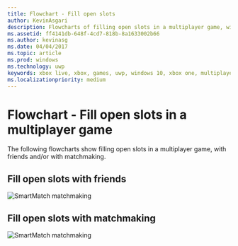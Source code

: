```yaml
---
title: Flowchart - Fill open slots
author: KevinAsgari
description: Flowcharts of filling open slots in a multiplayer game, with friends and/or with matchmaking.
ms.assetid: ff4141db-648f-4cd7-818b-8a1633002b66
ms.author: kevinasg
ms.date: 04/04/2017
ms.topic: article
ms.prod: windows
ms.technology: uwp
keywords: xbox live, xbox, games, uwp, windows 10, xbox one, multiplayer manager, flowchart
ms.localizationpriority: medium
---
```


# Flowchart - Fill open slots in a multiplayer game

The following flowcharts show filling open slots in a multiplayer game, with friends and/or with matchmaking.

## Fill open slots with friends

![SmartMatch matchmaking](../../../images/multiplayer/mpm-fill-open-slots-with-friends.png)

## Fill open slots with matchmaking

![SmartMatch matchmaking](../../../images/multiplayer/mpm-fill-open-slots-with-matchmaking.png)

